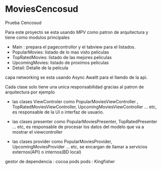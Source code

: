 # MoviesCencosud
Prueba Cencosud

Para este proyecto se esta usando MPV como patron de arquitectura y tiene como modulos principales

- Main :  prepara el pagecontrollor y el tabview para el listados.
- PopularMovies: listado de lo mas visto peliculas
- TopRatedMovies: listado de las mejores peliculas
- UpcomingMovies: listado de proximos peliculas
- Detail: Detalle de la pelicula

 capa networking se esta usando Async Awaitt para el llamdo de la api.
 
 Cada clase solo tiene una unica responsabilidad gracias al patron de arquitectura por ejemplo

* las clases ViewControler como PopularMoviesViewController , TopRatedMoviesViewController, UpcomingMoviesViewController ... etc, 
es responsable de la UI o interfaz de usuario.

* las clases presenter como PopularMoviesPresenter, TopRatedPresenter ... etc, 
es responsable de procesar los datos del modelo que va a mostrar el viewcontroller

* las clases provider como PopularMoviesProvider, UpcomingMoviesProvider ... etc,
se encargan de llamar a servicios externos(API) o internos(BD local) 


gestor de dependencia : cocoa pods
pods : Kingfisher
